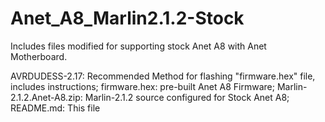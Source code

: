 # Anet_A8_Marlin2.1.2-Stock 

Includes files modified for supporting stock Anet A8 with Anet Motherboard.

AVRDUDESS-2.17: Recommended Method for flashing "firmware.hex" file, includes instructions; firmware.hex: pre-built Anet A8 Firmware; Marlin-2.1.2.Anet-A8.zip: Marlin-2.1.2 source configured for Stock Anet A8; README.md: This file

